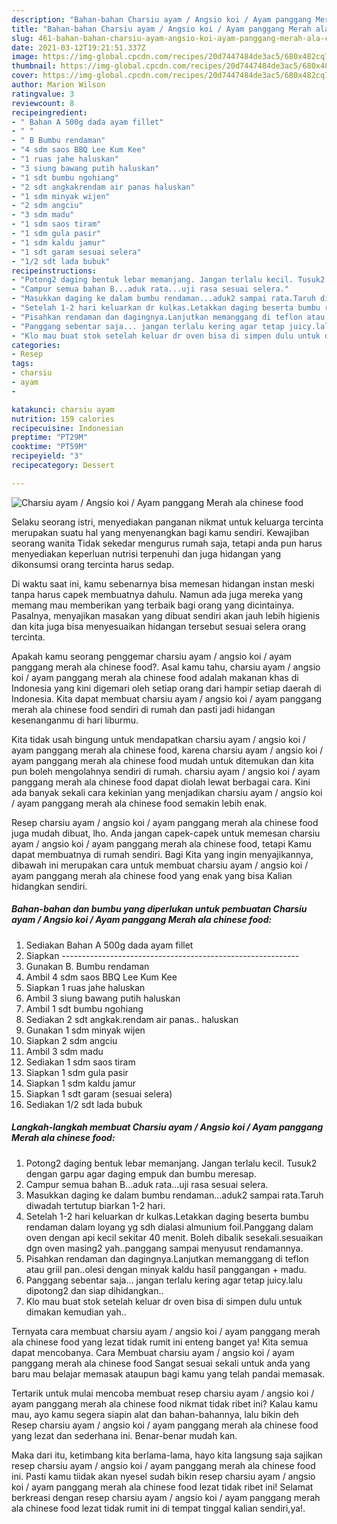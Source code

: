```yaml
---
description: "Bahan-bahan Charsiu ayam / Angsio koi / Ayam panggang Merah ala chinese food Sederhana Untuk Jualan"
title: "Bahan-bahan Charsiu ayam / Angsio koi / Ayam panggang Merah ala chinese food Sederhana Untuk Jualan"
slug: 461-bahan-bahan-charsiu-ayam-angsio-koi-ayam-panggang-merah-ala-chinese-food-sederhana-untuk-jualan
date: 2021-03-12T19:21:51.337Z
image: https://img-global.cpcdn.com/recipes/20d7447484de3ac5/680x482cq70/charsiu-ayam-angsio-koi-ayam-panggang-merah-ala-chinese-food-foto-resep-utama.jpg
thumbnail: https://img-global.cpcdn.com/recipes/20d7447484de3ac5/680x482cq70/charsiu-ayam-angsio-koi-ayam-panggang-merah-ala-chinese-food-foto-resep-utama.jpg
cover: https://img-global.cpcdn.com/recipes/20d7447484de3ac5/680x482cq70/charsiu-ayam-angsio-koi-ayam-panggang-merah-ala-chinese-food-foto-resep-utama.jpg
author: Marion Wilson
ratingvalue: 3
reviewcount: 8
recipeingredient:
- " Bahan A 500g dada ayam fillet"
- " "
- " B Bumbu rendaman"
- "4 sdm saos BBQ Lee Kum Kee"
- "1 ruas jahe haluskan"
- "3 siung bawang putih haluskan"
- "1 sdt bumbu ngohiang"
- "2 sdt angkakrendam air panas haluskan"
- "1 sdm minyak wijen"
- "2 sdm angciu"
- "3 sdm madu"
- "1 sdm saos tiram"
- "1 sdm gula pasir"
- "1 sdm kaldu jamur"
- "1 sdt garam sesuai selera"
- "1/2 sdt lada bubuk"
recipeinstructions:
- "Potong2 daging bentuk lebar memanjang. Jangan terlalu kecil. Tusuk2 dengan garpu agar daging empuk dan bumbu meresap."
- "Campur semua bahan B...aduk rata...uji rasa sesuai selera."
- "Masukkan daging ke dalam bumbu rendaman...aduk2 sampai rata.Taruh diwadah tertutup biarkan 1-2 hari."
- "Setelah 1-2 hari keluarkan dr kulkas.Letakkan daging beserta bumbu rendaman dalam loyang yg sdh dialasi almunium foil.Panggang dalam oven dengan api kecil sekitar 40 menit. Boleh dibalik sesekali.sesuaikan dgn oven masing2 yah..panggang sampai menyusut rendamannya."
- "Pisahkan rendaman dan dagingnya.Lanjutkan memanggang di teflon atau griil pan..olesi dengan minyak kaldu hasil panggangan + madu."
- "Panggang sebentar saja... jangan terlalu kering agar tetap juicy.lalu dipotong2 dan siap dihidangkan.."
- "Klo mau buat stok setelah keluar dr oven bisa di simpen dulu untuk dimakan kemudian yah.."
categories:
- Resep
tags:
- charsiu
- ayam
- 

katakunci: charsiu ayam  
nutrition: 159 calories
recipecuisine: Indonesian
preptime: "PT29M"
cooktime: "PT59M"
recipeyield: "3"
recipecategory: Dessert

---
```



![Charsiu ayam / Angsio koi / Ayam panggang Merah ala chinese food](https://img-global.cpcdn.com/recipes/20d7447484de3ac5/680x482cq70/charsiu-ayam-angsio-koi-ayam-panggang-merah-ala-chinese-food-foto-resep-utama.jpg)

Selaku seorang istri, menyediakan panganan nikmat untuk keluarga tercinta merupakan suatu hal yang menyenangkan bagi kamu sendiri. Kewajiban seorang  wanita Tidak sekedar mengurus rumah saja, tetapi anda pun harus menyediakan keperluan nutrisi terpenuhi dan juga hidangan yang dikonsumsi orang tercinta harus sedap.

Di waktu  saat ini, kamu sebenarnya bisa memesan hidangan instan meski tanpa harus capek membuatnya dahulu. Namun ada juga mereka yang memang mau memberikan yang terbaik bagi orang yang dicintainya. Pasalnya, menyajikan masakan yang dibuat sendiri akan jauh lebih higienis dan kita juga bisa menyesuaikan hidangan tersebut sesuai selera orang tercinta. 



Apakah kamu seorang penggemar charsiu ayam / angsio koi / ayam panggang merah ala chinese food?. Asal kamu tahu, charsiu ayam / angsio koi / ayam panggang merah ala chinese food adalah makanan khas di Indonesia yang kini digemari oleh setiap orang dari hampir setiap daerah di Indonesia. Kita dapat membuat charsiu ayam / angsio koi / ayam panggang merah ala chinese food sendiri di rumah dan pasti jadi hidangan kesenanganmu di hari liburmu.

Kita tidak usah bingung untuk mendapatkan charsiu ayam / angsio koi / ayam panggang merah ala chinese food, karena charsiu ayam / angsio koi / ayam panggang merah ala chinese food mudah untuk ditemukan dan kita pun boleh mengolahnya sendiri di rumah. charsiu ayam / angsio koi / ayam panggang merah ala chinese food dapat diolah lewat berbagai cara. Kini ada banyak sekali cara kekinian yang menjadikan charsiu ayam / angsio koi / ayam panggang merah ala chinese food semakin lebih enak.

Resep charsiu ayam / angsio koi / ayam panggang merah ala chinese food juga mudah dibuat, lho. Anda jangan capek-capek untuk memesan charsiu ayam / angsio koi / ayam panggang merah ala chinese food, tetapi Kamu dapat membuatnya di rumah sendiri. Bagi Kita yang ingin menyajikannya, dibawah ini merupakan cara untuk membuat charsiu ayam / angsio koi / ayam panggang merah ala chinese food yang enak yang bisa Kalian hidangkan sendiri.

<!--inarticleads1-->

##### Bahan-bahan dan bumbu yang diperlukan untuk pembuatan Charsiu ayam / Angsio koi / Ayam panggang Merah ala chinese food:

1. Sediakan  Bahan A 500g dada ayam fillet
1. Siapkan  -----------------------------------------------------------
1. Gunakan  B. Bumbu rendaman
1. Ambil 4 sdm saos BBQ Lee Kum Kee
1. Siapkan 1 ruas jahe haluskan
1. Ambil 3 siung bawang putih haluskan
1. Ambil 1 sdt bumbu ngohiang
1. Sediakan 2 sdt angkak.rendam air panas.. haluskan
1. Gunakan 1 sdm minyak wijen
1. Siapkan 2 sdm angciu
1. Ambil 3 sdm madu
1. Sediakan 1 sdm saos tiram
1. Siapkan 1 sdm gula pasir
1. Siapkan 1 sdm kaldu jamur
1. Siapkan 1 sdt garam (sesuai selera)
1. Sediakan 1/2 sdt lada bubuk




<!--inarticleads2-->

##### Langkah-langkah membuat Charsiu ayam / Angsio koi / Ayam panggang Merah ala chinese food:

1. Potong2 daging bentuk lebar memanjang. Jangan terlalu kecil. Tusuk2 dengan garpu agar daging empuk dan bumbu meresap.
1. Campur semua bahan B...aduk rata...uji rasa sesuai selera.
1. Masukkan daging ke dalam bumbu rendaman...aduk2 sampai rata.Taruh diwadah tertutup biarkan 1-2 hari.
1. Setelah 1-2 hari keluarkan dr kulkas.Letakkan daging beserta bumbu rendaman dalam loyang yg sdh dialasi almunium foil.Panggang dalam oven dengan api kecil sekitar 40 menit. Boleh dibalik sesekali.sesuaikan dgn oven masing2 yah..panggang sampai menyusut rendamannya.
1. Pisahkan rendaman dan dagingnya.Lanjutkan memanggang di teflon atau griil pan..olesi dengan minyak kaldu hasil panggangan + madu.
1. Panggang sebentar saja... jangan terlalu kering agar tetap juicy.lalu dipotong2 dan siap dihidangkan..
1. Klo mau buat stok setelah keluar dr oven bisa di simpen dulu untuk dimakan kemudian yah..




Ternyata cara membuat charsiu ayam / angsio koi / ayam panggang merah ala chinese food yang lezat tidak rumit ini enteng banget ya! Kita semua dapat mencobanya. Cara Membuat charsiu ayam / angsio koi / ayam panggang merah ala chinese food Sangat sesuai sekali untuk anda yang baru mau belajar memasak ataupun bagi kamu yang telah pandai memasak.

Tertarik untuk mulai mencoba membuat resep charsiu ayam / angsio koi / ayam panggang merah ala chinese food nikmat tidak ribet ini? Kalau kamu mau, ayo kamu segera siapin alat dan bahan-bahannya, lalu bikin deh Resep charsiu ayam / angsio koi / ayam panggang merah ala chinese food yang lezat dan sederhana ini. Benar-benar mudah kan. 

Maka dari itu, ketimbang kita berlama-lama, hayo kita langsung saja sajikan resep charsiu ayam / angsio koi / ayam panggang merah ala chinese food ini. Pasti kamu tiidak akan nyesel sudah bikin resep charsiu ayam / angsio koi / ayam panggang merah ala chinese food lezat tidak ribet ini! Selamat berkreasi dengan resep charsiu ayam / angsio koi / ayam panggang merah ala chinese food lezat tidak rumit ini di tempat tinggal kalian sendiri,ya!.

